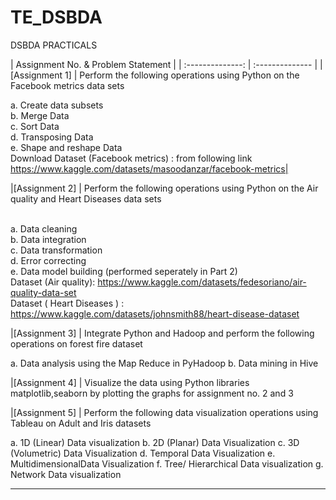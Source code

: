 # TE_DSBDA
DSBDA PRACTICALS

| Assignment No. & Problem Statement  |
| :--------------:  | :-------------- |
|[Assignment 1] | Perform the following operations using Python on the Facebook metrics data sets

a. Create data subsets <br>
b. Merge Data<br>
c. Sort Data<br>
d. Transposing Data<br>
e. Shape and reshape Data<br>
Download Dataset (Facebook metrics) : from following link
https://www.kaggle.com/datasets/masoodanzar/facebook-metrics| 

|[Assignment 2] | Perform the following operations using Python on the Air quality and Heart Diseases data sets</p><br>
a. Data cleaning <br>
b. Data integration<br>
c. Data transformation<br>
d. Error correcting<br>
e. Data model building (performed seperately in Part 2)<br>
Dataset (Air quality):  https://www.kaggle.com/datasets/fedesoriano/air-quality-data-set <br>
Dataset ( Heart Diseases ) : https://www.kaggle.com/datasets/johnsmith88/heart-disease-dataset

|[Assignment 3] | Integrate Python and Hadoop and perform the following operations on forest fire dataset

a. Data analysis using the Map Reduce in PyHadoop
b. Data mining in Hive

|[Assignment 4] | Visualize the data using Python libraries matplotlib,seaborn by plotting the graphs for assignment
no. 2 and 3

|[Assignment 5] |  Perform the following data visualization operations using Tableau on Adult and Iris datasets

a. 1D (Linear) Data visualization
b. 2D (Planar) Data Visualization
c. 3D (Volumetric) Data Visualization
d. Temporal Data Visualization
e. MultidimensionalData Visualization
f. Tree/ Hierarchical Data visualization
g. Network Data visualization

<hr>

